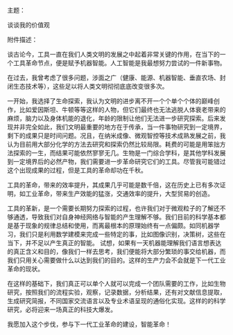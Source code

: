 主题：

谈谈我的价值观

附件描述：

谈古论今，工具一直在我们人类文明的发展之中起着非常关键的作用，在当下的一个工具革命节点，便是赋予机器智能。人工智能是我最想努力尝试的一件新事物。

在过去，我曾考虑了很多问题，涉面之广（健康、能源、机器智能、垂直农场、封闭生态技术等），这些足以将人类文明彻彻底底改变很多次。

一开始，我选择了生命探索，我认为文明的进步离不开一个个单个个体的巅峰创作，比如爱因斯坦、牛顿等等这样的人物，但它们最终也无法逃脱人体衰老带来的麻烦，脑力以及身体机能的退化，年龄的限制让他们无法进一步研究探索。后来发现并非完全如此，我们文明最重要的地方在于传承，当一件事物研究到一定境界，剩下的成果只是时间问题。况且，在纳米成像、微观智控等技术成熟发展之前，我认为目前用大部分化学的方法去研究和探索仍然比较局限。耗费的可能是用笨拙方法探索的一生，而结果可能依然寥寥无几。生物是一门综合学科，是其他学科发展到一定境界后的必然产物，我们需要进一步革命研究它们的工具。尽管我可能错过这个出现成果的过程，但是工具的革命却功在千秋。

工具的革命，带来的效率提升，其成果几乎可能是数千倍，这在历史上已有多次证明，如工业革命，带来生产效能的猛涨，交通效率的提升，大型贸易的创造。

工具的革新，是一个需要长期努力探索的过程，也许我们对于微观粒子的了解还不够通透，导致我们对自身神经网络与智能的产生理解不够。我们目前的科学基本都是基于现象的规律总结和使用，而离最根本的原理始终有一点偏颇。如同机器学习，我们只是利用数学建模来完成一些特定的事，比如图像识别，决策树，这些在当下，并不足以产生真正的智能。
试想，如果有一天机器能理解我们语言想表达的真正含义和目的，像我们一样去思考，我们便能将大部分繁琐的事交给机器，而我们只用关心需要做什么以达到我们的目的。这样的生产力会不会就是下一代工业革命的现状。

在这样的基础下，我们真正可以单个人就可以完成一个团队需要的工作，比如生物研究，按照我们的流程实验，观察，记录数据，分析结果，还有对文献信息提取，生成研究简报，不同国家交流语言以及专业术语呈现的通俗化实现。这样的的科学研究，必将迎来一场真正的科技大爆发。

我愿加入这个步伐，参与下一代工业革命的建设，智能革命！
